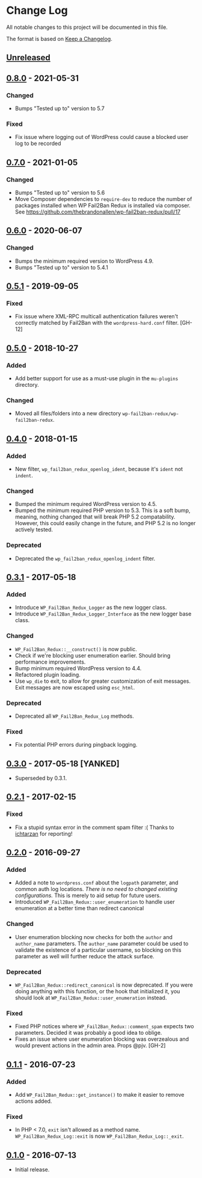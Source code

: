 # Change Log
All notable changes to this project will be documented in this file.

The format is based on [Keep a Changelog](http://keepachangelog.com/).

## [Unreleased]

## [0.8.0](https://github.com/thebrandonallen/wp-fail2ban-redux/tree/0.8.0) - 2021-05-31
### Changed
* Bumps "Tested up to" version to 5.7

### Fixed
* Fix issue where logging out of WordPress could cause a blocked user log to be recorded

## [0.7.0](https://github.com/thebrandonallen/wp-fail2ban-redux/tree/0.7.0) - 2021-01-05
### Changed
* Bumps "Tested up to" version to 5.6
* Move Composer dependencies to `require-dev` to reduce the number of packages installed when WP Fail2Ban Redux is installed via composer. See https://github.com/thebrandonallen/wp-fail2ban-redux/pull/17

## [0.6.0](https://github.com/thebrandonallen/wp-fail2ban-redux/tree/0.6.0) - 2020-06-07
### Changed
* Bumps the minimum required version to WordPress 4.9.
* Bumps "Tested up to" version to 5.4.1

## [0.5.1](https://github.com/thebrandonallen/wp-fail2ban-redux/tree/0.5.1) - 2019-09-05
### Fixed
* Fix issue where XML-RPC multicall authentication failures weren't correctly matched by Fail2Ban with the `wordpress-hard.conf` filter. [GH-12]

## [0.5.0](https://github.com/thebrandonallen/wp-fail2ban-redux/tree/0.5.0) - 2018-10-27
### Added
* Add better support for use as a must-use plugin in the `mu-plugins` directory.

### Changed
* Moved all files/folders into a new directory `wp-fail2ban-redux/wp-fail2ban-redux`.

## [0.4.0](https://github.com/thebrandonallen/wp-fail2ban-redux/tree/0.4.0) - 2018-01-15
### Added
* New filter, `wp_fail2ban_redux_openlog_ident`, because it's `ident` not `indent`.

### Changed
* Bumped the minimum required WordPress version to 4.5.
* Bumped the minimum required PHP version to 5.3. This is a soft bump, meaning, nothing changed that will break PHP 5.2 compatability. However, this could easily change in the future, and PHP 5.2 is no longer actively tested.

### Deprecated
* Deprecated the `wp_fail2ban_redux_openlog_indent` filter.

## [0.3.1](https://github.com/thebrandonallen/wp-fail2ban-redux/tree/0.3.1) - 2017-05-18
### Added
* Introduce `WP_Fail2Ban_Redux_Logger` as the new logger class.
* Introduce `WP_Fail2Ban_Redux_Logger_Interface` as the new logger base class.

### Changed
* `WP_Fail2Ban_Redux::__construct()` is now public.
* Check if we're blocking user enumeration earlier. Should bring performance improvements.
* Bump minimum required WordPress version to 4.4.
* Refactored plugin loading.
* Use `wp_die` to exit, to allow for greater customization of exit messages. Exit messages are now escaped using `esc_html`.

### Deprecated
* Deprecated all `WP_Fail2Ban_Redux_Log` methods.

### Fixed
* Fix potential PHP errors during pingback logging.

## [0.3.0](https://github.com/thebrandonallen/wp-fail2ban-redux/tree/0.3.0) - 2017-05-18 [YANKED]
* Superseded by 0.3.1.

## [0.2.1](https://github.com/thebrandonallen/wp-fail2ban-redux/tree/0.2.1) - 2017-02-15

### Fixed
* Fix a stupid syntax error in the comment spam filter :( Thanks to [ichtarzan](https://profiles.wordpress.org/ichtarzan) for reporting!

## [0.2.0](https://github.com/thebrandonallen/wp-fail2ban-redux/tree/0.2.0) - 2016-09-27
### Added
* Added a note to `wordpress.conf` about the `logpath` parameter, and common auth log locations. *There is no need to changed existing configurations.* This is merely to aid setup for future users.
* Introduced `WP_Fail2Ban_Redux::user_enumeration` to handle user enumeration at a better time than redirect canonical

### Changed
* User enumeration blocking now checks for both the `author` and `author_name` parameters. The `author_name` parameter could be used to validate the existence of a particular username, so blocking on this parameter as well will further reduce the attack surface.

### Deprecated
* `WP_Fail2Ban_Redux::redirect_canonical` is now deprecated. If you were doing anything with this function, or the hook that initialized it, you should look at `WP_Fail2Ban_Redux::user_enumeration` instead.

### Fixed
* Fixed PHP notices where `WP_Fail2Ban_Redux::comment_spam` expects two parameters. Decided it was probably a good idea to oblige.
* Fixes an issue where user enumeration blocking was overzealous and would prevent actions in the admin area. Props @pjv. [GH-2]

## [0.1.1](https://github.com/thebrandonallen/wp-fail2ban-redux/tree/0.1.1) - 2016-07-23
### Added
* Add `WP_Fail2Ban_Redux::get_instance()` to make it easier to remove actions added.

### Fixed
* In PHP < 7.0, `exit` isn't allowed as a method name. `WP_Fail2Ban_Redux_Log::exit` is now `WP_Fail2Ban_Redux_Log::_exit`.

## [0.1.0](https://github.com/thebrandonallen/wp-fail2ban-redux/tree/0.1.0) - 2016-07-13
* Initial release.

[Unreleased]: https://github.com/thebrandonallen/wp-fail2ban-redux/compare/0.6.0...develop
[0.6.0]: https://github.com/thebrandonallen/wp-fail2ban-redux/compare/0.5.1...0.6.0
[0.5.1]: https://github.com/thebrandonallen/wp-fail2ban-redux/compare/0.5.0...0.5.1
[0.5.0]: https://github.com/thebrandonallen/wp-fail2ban-redux/compare/0.4.0...0.5.0
[0.4.0]: https://github.com/thebrandonallen/wp-fail2ban-redux/compare/0.3.1...0.4.0
[0.3.1]: https://github.com/thebrandonallen/wp-fail2ban-redux/compare/0.3.0...0.3.1
[0.3.0]: https://github.com/thebrandonallen/wp-fail2ban-redux/compare/0.2.1...0.3.0
[0.2.1]: https://github.com/thebrandonallen/wp-fail2ban-redux/compare/0.2.0...0.2.1
[0.2.0]: https://github.com/thebrandonallen/wp-fail2ban-redux/compare/0.1.1...0.2.0
[0.1.1]: https://github.com/thebrandonallen/wp-fail2ban-redux/compare/0.1.0...0.1.1
